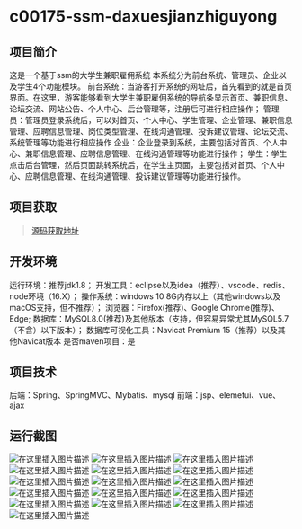 # c00175-ssm-daxuesjianzhiguyong


## 项目简介
这是一个基于ssm的大学生兼职雇佣系统
本系统分为前台系统、管理员、企业以及学生4个功能模块。
前台系统：当游客打开系统的网址后，首先看到的就是首页界面。在这里，游客能够看到大学生兼职雇佣系统的导航条显示首页、兼职信息、论坛交流、网站公告、个人中心、后台管理等，注册后可进行相应操作；
管理员：管理员登录系统后，可以对首页、个人中心、学生管理、企业管理、兼职信息管理、应聘信息管理、岗位类型管理、在线沟通管理、投诉建议管理、论坛交流、系统管理等功能进行相应操作
企业：企业登录到系统，主要包括对首页、个人中心、兼职信息管理、应聘信息管理、在线沟通管理等功能进行操作；
学生：学生点击后台管理，然后页面跳转系统后，在学生主页面，主要包括对首页、个人中心、应聘信息管理、在线沟通管理、投诉建议管理等功能进行操作。


## 项目获取
> [源码获取地址](http://www.manoncode.cn/details?id=175)

 
## 开发环境

运行环境：推荐jdk1.8；
开发工具：eclipse以及idea（推荐）、vscode、redis、node环境（16.X）；
操作系统：windows 10 8G内存以上（其他windows以及macOS支持，但不推荐）；
浏览器：Firefox(推荐)、Google Chrome(推荐)、Edge;
数据库：MySQL8.0(推荐)及其他版本（支持，但容易异常尤其MySQL5.7（不含）以下版本）；
数据库可视化工具：Navicat Premium 15（推荐）以及其他Navicat版本
是否maven项目：是

## 项目技术
 
后端：Spring、SpringMVC、Mybatis、mysql
前端：jsp、elemetui、vue、ajax


## 运行截图
![在这里插入图片描述](https://img-blog.csdnimg.cn/direct/309b4b1ae85b4bfda3b0ffe3c057fb85.png#pic_center)
![在这里插入图片描述](https://img-blog.csdnimg.cn/direct/1dd28b4e76434b6781d4b98d5276a35e.png#pic_center)
![在这里插入图片描述](https://img-blog.csdnimg.cn/direct/7357148210ee4523b08218c36227d641.png#pic_center)
![在这里插入图片描述](https://img-blog.csdnimg.cn/direct/c92e8aaf7a4d4d67a52f2b562fece143.png#pic_center)
![在这里插入图片描述](https://img-blog.csdnimg.cn/direct/b77229e7a3d04cd0af99a5bebbe0a89d.png#pic_center)
![在这里插入图片描述](https://img-blog.csdnimg.cn/direct/f52443d1e8eb42ec980fe74a9338bf15.png#pic_center)
![在这里插入图片描述](https://img-blog.csdnimg.cn/direct/7649a2a0be6b4cb6a2a2727d6896c676.png#pic_center)
![在这里插入图片描述](https://img-blog.csdnimg.cn/direct/5bcf80f8e7024ac591d092c91dba6c1a.png#pic_center)
![在这里插入图片描述](https://img-blog.csdnimg.cn/direct/628bbc3bb7b14ee681e15e166acac74a.png#pic_center)
![在这里插入图片描述](https://img-blog.csdnimg.cn/direct/84ae7c83c198411d9597d2c77422162f.png#pic_center)
![在这里插入图片描述](https://img-blog.csdnimg.cn/direct/9081819e73a443098a981061cf04619f.png#pic_center)
![在这里插入图片描述](https://img-blog.csdnimg.cn/direct/f56d7b2afb664f29be197bdb708728cd.png#pic_center)
![在这里插入图片描述](https://img-blog.csdnimg.cn/direct/0e6be4bac67d4e7684086a55b2dc4455.png#pic_center)
![在这里插入图片描述](https://img-blog.csdnimg.cn/direct/3ae68fcb6c4148ecbe970a681c7eb4e3.png#pic_center)
![在这里插入图片描述](https://img-blog.csdnimg.cn/direct/a73e245774d048f09f08ce2ad4a8dc93.png#pic_center)
![在这里插入图片描述](https://img-blog.csdnimg.cn/direct/8b95f4799e64433c97ae149c092fdad2.png#pic_center)

